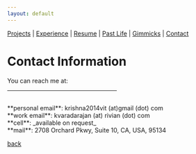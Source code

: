 ```yaml
---
layout: default
---
```

[Projects](./projects.html) | [Experience](./experience.html) | [Resume](https://github.com/iamvarada/CV-Resume/blob/master/Krishna_Varadarajan__Resume.pdf) | [Past Life](http://pravegaracingvit.herokuapp.com/) | [Gimmicks](./gimmicks.html) | [Contact](./contacts.html)

# Contact Information

You can reach me at:
<hr size="6" width="50%" align="left" color="black">
<br> **personal email**: krishna2014vit (at)gmail (dot) com
<br> **work email**: kvaradarajan (at) rivian (dot) com
<br> **cell**: _available on request_
<br> **mail**: 2708 Orchard Pkwy, Suite 10, CA, USA, 95134

[back](./)